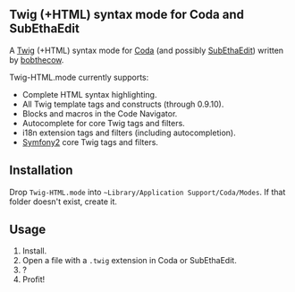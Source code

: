 Twig (+HTML) syntax mode for Coda and SubEthaEdit
-------------------------------------------------


A [Twig][twig] (+HTML) syntax mode for [Coda][coda] (and possibly
[SubEthaEdit][see]) written by [bobthecow][me].


Twig-HTML.mode currently supports:

 * Complete HTML syntax highlighting.
 * All Twig template tags and constructs (through 0.9.10).
 * Blocks and macros in the Code Navigator.
 * Autocomplete for core Twig tags and filters.
 * i18n extension tags and filters (including autocompletion).
 * [Symfony2][sf2] core Twig tags and filters.

 [twig]: http://www.twig-project.org/
 [coda]: http://panic.com/coda
 [see]:  http://www.codingmonkeys.de/subethaedit
 [me]:   http://github.com/bobthecow 
 [sf2]:  http://symfony-reloaded.org/


Installation
------------

Drop `Twig-HTML.mode` into `~Library/Application Support/Coda/Modes`. If that folder
doesn't exist, create it.


Usage
-----

 1. Install.
 2. Open a file with a `.twig` extension in Coda or SubEthaEdit.
 3. ?
 4. Profit!
